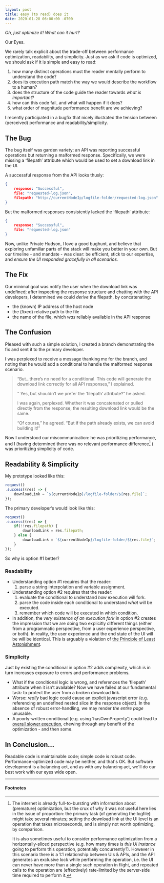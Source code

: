 ```yaml
---
layout: post
title: easy (to read) does it
date: 2020-01-28 06:00:00 -0700
---
```


_Oh, just optimize it! What can it hurt?_

Our Eyes.

We rarely talk explicit about the trade-off between performance optimization, readability, and simplicity. Just as we ask if code is optimized, we should ask if it is simple and easy to read:

1.  how many distinct operations must the reader mentally perform to understand the code?
2.  does its execution path match the way we would describe the workflow to a human?
3.  does the structure of the code guide the reader towards _what is important_?
4.  how can this code fail, and what will happen if it does?
5.  what order of magnitude performance benefit are we achieving?

I recently participated in a bugfix that nicely illustrated the tension between (perceived) performance and readability/simplicity.

## The Bug

The bug itself was garden variety: an API was reporting successful operations but returning a malformed response. Specifically, we were missing a ‘filepath’ attribute which would be used to set a download link in the UI.

A successful response from the API looks thusly:

``` json
{   
    response: "Successful",
    file: "requested-log.json",
    filepath: "http://currentNodeIp/logfile-folder/requested-log.json"
}
```

But the malformed responses consistently lacked the ‘filepath’ attribute:

``` json
{ 
    response: "Successful",
    file: "requested-log.json"
}
```
Now, unlike Private Hudson, I love a good bughunt, and believe that exploring unfamiliar parts of the stack will make you better in your own. But our timeline - and mandate - was clear: be efficient, stick to our expertise, and _ensure the UI responded gracefully in all scenarios._

## The Fix

Our minimal goal was notify the user when the download link was undefined; after inspecting the response structure and chatting with the API developers, I determined we could _derive_ the filepath, by concatenating:

*   the (known) IP address of the host node
*   the (fixed) relative path to the file
*   the name of the file, which _was_ reliably available in the API response

## The Confusion

Pleased with such a simple solution, I created a branch demonstrating the fix and sent it to the primary developer.

I was perplexed to receive a message thanking me for the branch, and noting that he would add a conditional to handle the malformed response scenario.

> “But…there’s no need for a conditional. This code will generate the download link correctly for all API responses,” I explained.
> 
> ” Yes, but shouldn’t we prefer the ‘filepath’ attribute?” he asked.
> 
> I was again, perplexed. Whether it was concatenated or pulled directly from the response, the resulting download link would be the same.
> 
> “Of course,” he agreed. “But if the path already exists, we can avoid building it!”

Now I understood our miscommunication: he was prioritizing performance, and I (having determined there was no relevant performance difference[^1] ) was prioritizing simplicity of code.

## Readability & Simplicity

My prototype looked like this:

```javascript
request()
.success((res) => {
    downloadLink = `${currentNodeIp}/logfile-folder/${res.file}`;   
});
```


The primary developer’s would look like this:

```javascript
request()
.success((res) => {
    if(!!res.filepath) {
        downloadLink = res.filepath;
    } else {
        downloadLink = `${currentNodeIp}/logfile-folder/${res.file}`; 
    }  
});
```

So why is option #1 better?

### Readability

*   Understanding option #1 requires that the reader:
    1.  parse a string interpolation and variable assignment.
*   Understanding option #2 requires that the reader:
    1.  evaluate the conditional to understand _how_ execution will fork.
    2.  parse the code inside each conditional to understand _what_ will be executed.
    3.  remember which code will be executed in which condition.
*   In addition, the _very existence of an execution fork_ in option #2 creates the impression that we are doing two explicitly different things (either from a programmatic perspective, from a user experience perspective, or both). In reality, the user experience and the end state of the UI will be will be identical. This is arguably a violation of [the Principle of Least Astonishment](https://en.wikipedia.org/wiki/Principle_of_least_astonishment).

### Simplicity

Just by existing the conditional in option #2 adds complexity, which is in turn increases exposure to errors and performance problems.

*   What if the conditional logic is wrong, and references the ‘filepath’ attribute when it isn’t available? Now we have failed at our fundamental task: to protect the user from a broken download link.
*   Worse: _really_ bad logic could cause an explicit javascript error (e.g. referencing an undefined nested slice in the response object). In the absence of robust error-handling, we may render _the entire page_ unusable.
*   A poorly-written conditional (e.g. using ‘hasOwnProperty’) could lead to [overall slower execution](https://jsperf.com/easy-to-read-does-it), chewing through any benefit of the optimization - and then some.

## In Conclusion...

Readable code is maintainable code; simple code is robust code. Performance-optimized code may be neither, and that's OK.  But software development is a balancing act, and as with any balancing act, we'll do our best work with our eyes wide open. 

---

#### Footnotes

[^1]: The internet is already full-to-bursting with information about (premature) optimization, but the crux of why it was not useful here lies in the issue of proportion: the primary task (of generating the logfile) might take several minutes; setting the download link at the UI level is an operation that takes microseconds, and is simply not worth optimizing, by comparison.

    It is also sometimes useful to consider performance optimization from a horizontally-sliced perspective (e.g. how many times is *this UI instance* going to perform this operation, potentially concurrently?). However in this scenario there is a 1:1 relationship between UIs & APIs, and the API generates an exclusive lock while performing the operation, i.e. the UI can never have more than a single such operation in flight, and repeated calls to the operation are (effectively) rate-limited by the server-side time required to perform it.


    